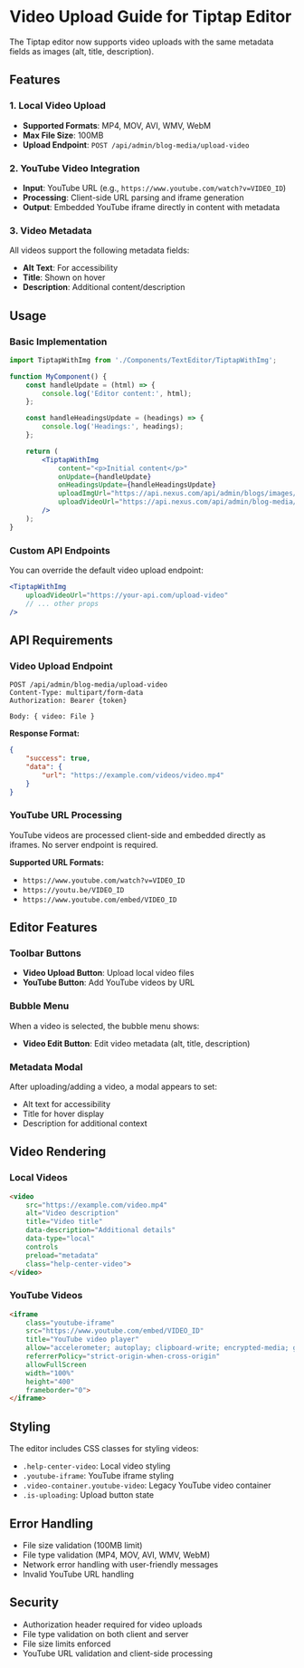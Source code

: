 # Video Upload Guide for Tiptap Editor

The Tiptap editor now supports video uploads with the same metadata fields as images (alt, title, description).

## Features

### 1. Local Video Upload
- **Supported Formats**: MP4, MOV, AVI, WMV, WebM
- **Max File Size**: 100MB
- **Upload Endpoint**: `POST /api/admin/blog-media/upload-video`

### 2. YouTube Video Integration
- **Input**: YouTube URL (e.g., `https://www.youtube.com/watch?v=VIDEO_ID`)
- **Processing**: Client-side URL parsing and iframe generation
- **Output**: Embedded YouTube iframe directly in content with metadata

### 3. Video Metadata
All videos support the following metadata fields:
- **Alt Text**: For accessibility
- **Title**: Shown on hover
- **Description**: Additional content/description

## Usage

### Basic Implementation

```jsx
import TiptapWithImg from './Components/TextEditor/TiptapWithImg';

function MyComponent() {
    const handleUpdate = (html) => {
        console.log('Editor content:', html);
    };

    const handleHeadingsUpdate = (headings) => {
        console.log('Headings:', headings);
    };

    return (
        <TiptapWithImg
            content="<p>Initial content</p>"
            onUpdate={handleUpdate}
            onHeadingsUpdate={handleHeadingsUpdate}
            uploadImgUrl="https://api.nexus.com/api/admin/blogs/images/upload"
            uploadVideoUrl="https://api.nexus.com/api/admin/blog-media/upload-video"
        />
    );
}
```

### Custom API Endpoints

You can override the default video upload endpoint:

```jsx
<TiptapWithImg
    uploadVideoUrl="https://your-api.com/upload-video"
    // ... other props
/>
```

## API Requirements

### Video Upload Endpoint
```http
POST /api/admin/blog-media/upload-video
Content-Type: multipart/form-data
Authorization: Bearer {token}

Body: { video: File }
```

**Response Format:**
```json
{
    "success": true,
    "data": {
        "url": "https://example.com/videos/video.mp4"
    }
}
```

### YouTube URL Processing
YouTube videos are processed client-side and embedded directly as iframes. No server endpoint is required.

**Supported URL Formats:**
- `https://www.youtube.com/watch?v=VIDEO_ID`
- `https://youtu.be/VIDEO_ID`
- `https://www.youtube.com/embed/VIDEO_ID`

## Editor Features

### Toolbar Buttons
- **Video Upload Button**: Upload local video files
- **YouTube Button**: Add YouTube videos by URL

### Bubble Menu
When a video is selected, the bubble menu shows:
- **Video Edit Button**: Edit video metadata (alt, title, description)

### Metadata Modal
After uploading/adding a video, a modal appears to set:
- Alt text for accessibility
- Title for hover display
- Description for additional context

## Video Rendering

### Local Videos
```html
<video 
    src="https://example.com/video.mp4" 
    alt="Video description" 
    title="Video title" 
    data-description="Additional details"
    data-type="local"
    controls 
    preload="metadata"
    class="help-center-video">
</video>
```

### YouTube Videos
```html
<iframe 
    class="youtube-iframe"
    src="https://www.youtube.com/embed/VIDEO_ID"
    title="YouTube video player"
    allow="accelerometer; autoplay; clipboard-write; encrypted-media; gyroscope; picture-in-picture; web-share"
    referrerPolicy="strict-origin-when-cross-origin"
    allowFullScreen
    width="100%"
    height="400"
    frameborder="0">
</iframe>
```

## Styling

The editor includes CSS classes for styling videos:
- `.help-center-video`: Local video styling
- `.youtube-iframe`: YouTube iframe styling
- `.video-container.youtube-video`: Legacy YouTube video container
- `.is-uploading`: Upload button state

## Error Handling

- File size validation (100MB limit)
- File type validation (MP4, MOV, AVI, WMV, WebM)
- Network error handling with user-friendly messages
- Invalid YouTube URL handling

## Security

- Authorization header required for video uploads
- File type validation on both client and server
- File size limits enforced
- YouTube URL validation and client-side processing
